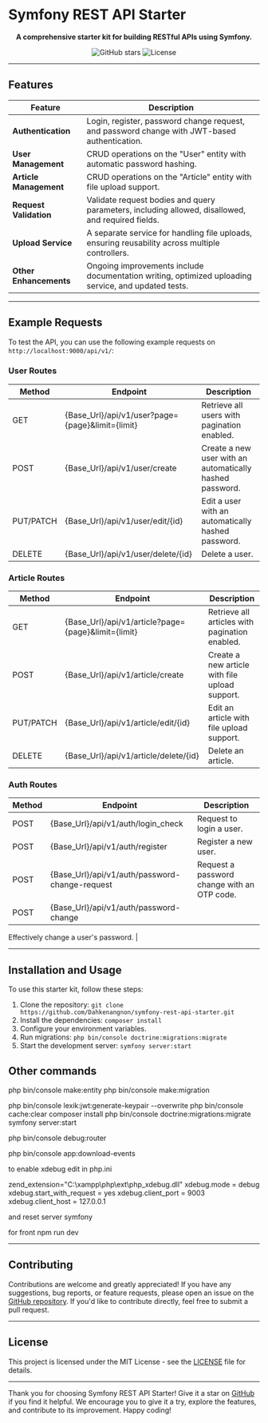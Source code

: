# Symfony REST API Starter

<p align="center">
  <b>A comprehensive starter kit for building RESTful APIs using Symfony.</b>
</p>

<p align="center">
  <a href="https://github.com/Dahkenangnon/symfony-rest-api-starter" style="text-decoration: none;">
    <img src="https://img.shields.io/github/stars/Dahkenangnon/symfony-rest-api-starter?style=social" alt="GitHub stars">
  </a>
  <a href="https://github.com/Dahkenangnon/symfony-rest-api-starter/blob/main/LICENSE" style="text-decoration: none;">
    <img src="https://img.shields.io/github/license/Dahkenangnon/symfony-rest-api-starter" alt="License">
  </a>
</p>

---

## Features

| Feature                | Description                                                                                         |
| ---------------------- | --------------------------------------------------------------------------------------------------- |
| **Authentication**     | Login, register, password change request, and password change with JWT-based authentication.        |
| **User Management**    | CRUD operations on the "User" entity with automatic password hashing.                               |
| **Article Management** | CRUD operations on the "Article" entity with file upload support.                                   |
| **Request Validation** | Validate request bodies and query parameters, including allowed, disallowed, and required fields.   |
| **Upload Service**     | A separate service for handling file uploads, ensuring reusability across multiple controllers.     |
| **Other Enhancements** | Ongoing improvements include documentation writing, optimized uploading service, and updated tests. |

---

## Example Requests

To test the API, you can use the following example requests on `http://localhost:9000/api/v1/`:

### User Routes

| Method    | Endpoint                                         | Description                                              |
| --------- | ------------------------------------------------ | -------------------------------------------------------- |
| GET       | {Base_Url}/api/v1/user?page={page}&limit={limit} | Retrieve all users with pagination enabled.              |
| POST      | {Base_Url}/api/v1/user/create                    | Create a new user with an automatically hashed password. |
| PUT/PATCH | {Base_Url}/api/v1/user/edit/{id}                 | Edit a user with an automatically hashed password.       |
| DELETE    | {Base_Url}/api/v1/user/delete/{id}               | Delete a user.                                           |

### Article Routes

| Method    | Endpoint                                            | Description                                    |
| --------- | --------------------------------------------------- | ---------------------------------------------- |
| GET       | {Base_Url}/api/v1/article?page={page}&limit={limit} | Retrieve all articles with pagination enabled. |
| POST      | {Base_Url}/api/v1/article/create                    | Create a new article with file upload support. |
| PUT/PATCH | {Base_Url}/api/v1/article/edit/{id}                 | Edit an article with file upload support.      |
| DELETE    | {Base_Url}/api/v1/article/delete/{id}               | Delete an article.                             |

### Auth Routes

| Method | Endpoint                                       | Description                                 |
| ------ | ---------------------------------------------- | ------------------------------------------- |
| POST   | {Base_Url}/api/v1/auth/login_check             | Request to login a user.                    |
| POST   | {Base_Url}/api/v1/auth/register                | Register a new user.                        |
| POST   | {Base_Url}/api/v1/auth/password-change-request | Request a password change with an OTP code. |
| POST   | {Base_Url}/api/v1/auth/password-change         |

Effectively change a user's password. |

---

## Installation and Usage

To use this starter kit, follow these steps:

1. Clone the repository: `git clone https://github.com/Dahkenangnon/symfony-rest-api-starter.git`
2. Install the dependencies: `composer install`
3. Configure your environment variables.
4. Run migrations: `php bin/console doctrine:migrations:migrate`
5. Start the development server: `symfony server:start`

## Other commands

php bin/console make:entity
php bin/console make:migration

php bin/console lexik:jwt:generate-keypair --overwrite
php bin/console cache:clear
composer install
php bin/console doctrine:migrations:migrate
symfony server:start

php bin/console debug:router

php bin/console app:download-events

to enable xdebug
edit in php.ini

zend_extension="C:\xampp\php\ext\php_xdebug.dll"
xdebug.mode = debug
xdebug.start_with_request = yes
xdebug.client_port = 9003
xdebug.client_host = 127.0.0.1

and reset server symfony

for front npm run dev 

---

## Contributing

Contributions are welcome and greatly appreciated! If you have any suggestions, bug reports, or feature requests, please open an issue on the [GitHub repository](https://github.com/Dahkenangnon/symfony-rest-api-starter). If you'd like to contribute directly, feel free to submit a pull request.

---

## License

This project is licensed under the MIT License - see the [LICENSE](LICENSE) file for details.

---

Thank you for choosing Symfony REST API Starter! Give it a star on [GitHub](https://github.com/Dahkenangnon/symfony-rest-api-starter) if you find it helpful. We encourage you to give it a try, explore the features, and contribute to its improvement. Happy coding!
